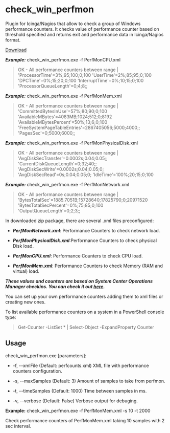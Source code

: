 # check_win_perfmon
Plugin for Icinga/Nagios that allow to check a group of Windows performance counters.
It checks value of performance counter based on threshold specified and returns exit and performance data in Icinga/Nagios format.

[Download](https://github.com/juangranados/check_win_perfmon/files/1367996/check_win_perfmon.zip)

***Example:*** check_win_perfmon.exe -f PerfMonCPU.xml

>OK - All performance counters between range | 'ProcessorTime'=3%;95;100;0;100 'UserTime'=2%;85;95;0;100 'DPCTime'=0%;15;20;0;100 'InterruptTime'=0%;10;15;0;100 'ProcessorQueueLength'=0;4;8;;

***Example:*** check_win_perfmon.exe -f PerfMonMem.xml

>OK - All performance counters between range | 'CommittedBytesInUse'=57%;80;90;0;100 'AvailableMBytes'=4083MB;1024;512;0;8192 'AvailableMBytesPercent'=50%;13;6;0;100 'FreeSystemPageTableEntries'=2867405056;5000;4000;; 'PagesSec'=0;5000;6000;;

***Example:*** check_win_perfmon.exe -f PerfMonPhysicalDisk.xml

>OK - All performance counters between range | 'AvgDiskSecTransfer'=0.0002s;0.04;0.05;; 'CurrentDiskQueueLength'=0;32;40;; 'AvgDiskSecWrite'=0.0002s;0.04;0.05;0; 'AvgDiskSecRead'=0s;0.04;0.05;0; 'IdleTime'=100%;20;15;0;100

***Example:*** check_win_perfmon.exe -f PerfMonNetwork.xml

>OK - All performance counters between range | 'BytesTotalSec'=1885.7051B;15728640;17825790;0;20971520 'BytesTotalSecPercent'=0%;75;85;0;100 'OutputQueueLength'=0;2;3;;

In downloaded zip package, there are several .xml files preconfigured:

* ***PerfMonNetwork.xml***: Performance Counters to check network load.

* ***PerfMonPhysicalDisk.xml***:Performance Counters to check physical Disk load.

* ***PerfMonCPU.xml***: Performance Counters to check CPU load.

* ***PerfMonMem.xml***: Performance Counters to check Memory (RAM and virtual) load.

***These values and counters are based on System Center Operations Manager checkins. You can check it out [here](http://mpwiki.viacode.com/default.aspx?g=posts&t=219816).***

You can set up your own performance counters adding them to xml files or creating new ones.

To list available performance counters on a system in a PowerShell console type:

> Get-Counter -ListSet * | Select-Object -ExpandProperty Counter

Usage
-----

check_win_perfmon.exe [parameters]:
* -f, --xmlFile        (Default: perfcounts.xml) XML file with performance counters configuration.

* -s, --maxSamples     (Default: 3) Amount of samples to take from perfmon.

* -t, --timeSamples    (Default: 1000) Time between samples in ms.

* -v, --verbose        (Default: False) Verbose output for debuging.

**Example:** check_win_perfmon.exe -f PerfMonMem.xml -s 10 -t 2000

Check performance counters of PerfMonMem.xml taking 10 samples with 2 sec interval.
